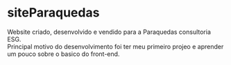 # siteParaquedas
Website criado, desenvolvido e vendido para a Paraquedas consultoria ESG.<br>
Principal motivo do desenvolvimento foi ter meu primeiro projeo e aprender um pouco sobre o basico do front-end.
